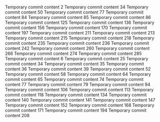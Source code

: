 Temporary commit content 2
Temporary commit content 34
Temporary commit content 50
Temporary commit content 77
Temporary commit content 84
Temporary commit content 85
Temporary commit content 86
Temporary commit content 125
Temporary commit content 136
Temporary commit content 156
Temporary commit content 170
Temporary commit content 197
Temporary commit content 211
Temporary commit content 213
Temporary commit content 215
Temporary commit content 218
Temporary commit content 235
Temporary commit content 236
Temporary commit content 242
Temporary commit content 260
Temporary commit content 266
Temporary commit content 274
Temporary commit content 285
Temporary commit content 6
Temporary commit content 25
Temporary commit content 34
Temporary commit content 35
Temporary commit content 36
Temporary commit content 39
Temporary commit content 52
Temporary commit content 58
Temporary commit content 64
Temporary commit content 65
Temporary commit content 74
Temporary commit content 77
Temporary commit content 79
Temporary commit content 94
Temporary commit content 106
Temporary commit content 113
Temporary commit content 118
Temporary commit content 134
Temporary commit content 140
Temporary commit content 141
Temporary commit content 147
Temporary commit content 152
Temporary commit content 168
Temporary commit content 171
Temporary commit content 194
Temporary commit content 208

